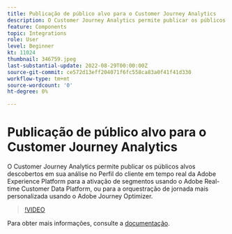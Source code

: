```yaml
---
title: Publicação de público alvo para o Customer Journey Analytics
description: O Customer Journey Analytics permite publicar os públicos alvos descobertos em sua análise no Perfil do cliente em tempo real da Adobe Experience Platform para a ativação de segmentos usando o Adobe Real-time Customer Data Platform, ou para a orquestração de jornada mais personalizada usando o Adobe Journey Optimizer. (Deve ter entre 60 e 160 caracteres, mas tem 297 caracteres)
feature: Components
topic: Integrations
role: User
level: Beginner
kt: 11024
thumbnail: 346759.jpeg
last-substantial-update: 2022-08-29T00:00:00Z
source-git-commit: ce572d13eff204071f6fc558ca83a0f41f41d330
workflow-type: tm+mt
source-wordcount: '0'
ht-degree: 0%

---
```



# Publicação de público alvo para o Customer Journey Analytics

O Customer Journey Analytics permite publicar os públicos alvos descobertos em sua análise no Perfil do cliente em tempo real da Adobe Experience Platform para a ativação de segmentos usando o Adobe Real-time Customer Data Platform, ou para a orquestração de jornada mais personalizada usando o Adobe Journey Optimizer.

>[!VIDEO](https://video.tv.adobe.com/v/346759/?quality=12&learn=on)

Para obter mais informações, consulte a [documentação](https://experienceleague.adobe.com/docs/analytics-platform/using/cja-components/audiences/audiences-overview.html?lang=pt-BR).
